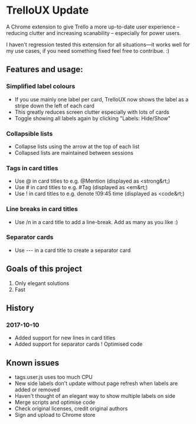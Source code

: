 # TrelloUX Update

A Chrome extension to give Trello a more up-to-date user experience – reducing clutter and increasing scanability – especially for power users.

I haven't regression tested this extension for all situations—it works well for my use cases, if you need something fixed feel free to contribue. :) 

## Features and usage:

### Simplified label colours
- If you use mainly one label per card, TrelloUX now shows the label as a stripe down the left of each card
- This greatly reduces screen clutter especially with lots of cards
- Toggle showing all labels again by clicking "Labels: Hide/Show"

### Collapsible lists
- Collapse lists using the arrow at the top of each list
- Collapsed lists are maintained between sessions

### Tags in card titles
- Use @ in card titles to e.g. @Mention (displayed as &lt;strong&rt;)
- Use # in card titles to e.g. #Tag (displayed as &lt;em&rt;)
- Use ! in card titles to e.g. denote !09:45 time (displayed as &lt;code&rt;)

### Line breaks in card titles
- Use /n in a card title to add a line-break. Add as many as you like :)

### Separator cards
- Use --- in a card title to create a separator card

## Goals of this project
1. Only elegant solutions
2. Fast

## History

### 2017-10-10
+ Added support for new lines in card titles
+ Added support for separator cards
! Optimised code

## Known issues
- tags.user.js uses too much CPU
- New side labels don't update without page refresh when labels are added or removed
- Haven't thought of an elegant way to show multiple labels on side
- Merge scripts and optimise code
- Check original licenses, credit original authors
- Sign and upload to Chrome store
